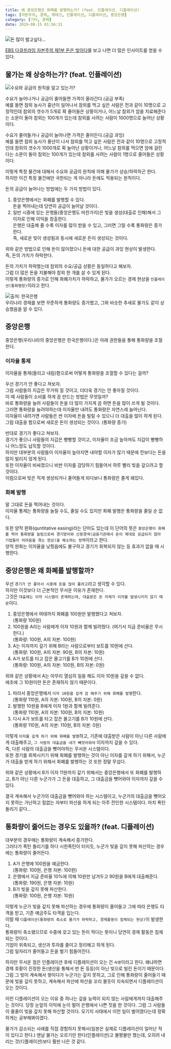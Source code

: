 ```yaml
---
title: 왜 중앙은행은 화폐를 발행하는가? (feat. 인플레이션, 디플레이션)
tags: [자본주의, 경제, 재테크, 인플레이션, 디플레이션, 중앙은행]
category: [기타, 경제]
date: 2019-08-15 01:56:31
---
```

![돈 많이 벌고싶다...](why-central-banks-creates-money/thumb.jpg)

[EBS 다큐프라임 자본주의 제1부 돈은 빚이다](https://youtu.be/0LYMTsj_eqc)를 보고 나면 더 많은 인사이트를 얻을 수 있다.

## 물가는 왜 상승하는가? (feat. 인플레이션)
![수요와 공급의 원칙을 알고 있는가?](why-central-banks-creates-money/demand-and-supply.jpg)

수요가 늘어나거나 공급이 줄어들면 가격이 올라간다.(공급 부족)  
예를 들면 참외 농사가 흉년이 일어나서 참외를 먹고 싶은 사람은 전과 같이 10명으로 고정적인데 참외의 갯수가 5개로 확 줄어들은 상황이거나,
어느날 참외가 암을 치료해준다는 소문이 돌아 참외는 100개가 있는데 참외를 사려는 사람이 1000명으로 늘어난 상황이다.

수요가 줄어들거나 공급이 늘어나면 가격은 줄어든다.(공급 과잉)  
예를 들면 참외 농사가 풍년이 나서 참외를 먹고 싶은 사람은 전과 같이 10명으로 고정적인데 참외의 갯수가 1000개로 확 늘어난 상황이거나,
어느날 참외를 먹으면 암에 걸린다는 소문이 돌아 참외는 100개가 있는데 참외를 사려는 사람이 1명으로 줄어들은 상황이다.

이렇게 특정 물건에 대해서 수요와 공급의 원칙에 의해 물가가 상승/하락하곤 한다.  
하지만 이건 특정 물건에만 국한되는 게 아니라 돈에도 적용되는 원칙이다.

돈의 공급이 늘어나는 방법에는 두 가지 방법이 있다.

1. 중앙은행에서는 화폐를 발행할 수 있다.  
돈을 찍어내는데 당연히 공급이 늘어날 것이다.
2. 일반 시중에 있는 은행들(중앙은행도 마찬가지)은 빚을 생성(대출로 인해)해서 그 이자로 인해 이익을 창출한다.  
은행은 대출해 줄 수록 이자를 많이 받을 수 있고, 그러면 그럴 수록 통화량은 증가한다.  
즉, 새로운 빚이 생성됨과 동시에 새로운 돈이 생성되는 것이다.

위와 같은 방법으로 인해 돈이 많아졌으니 돈에 대한 공급이 과잉 현상이 발생한다.  
즉, 돈의 가치가 하락한다.

돈의 가치가 하락했는데 참외의 수요/공급 상황은 동일하다고 해보자.  
그럼 더 많은 돈을 지불해야 참외 한 개를 살 수 있게 된다.  
이렇게 통화량의 증가로 인해 화폐가치가 하락하고, 물가가 오르는 경제 현상을 `인플레이션(통화팽창)`이라고 한다.

![출처: 한국은행](why-central-banks-creates-money/korea-graphg.png)  
우리나라 경제를 보면 꾸준하게 통화량도 증가했고, 그와 비슷한 추세로 물가도 같이 상승했음을 알 수 있다.

## 중앙은행
중앙은행(우리나라의 중앙은행은 한국은행이다.)은 아래 권한들을 통해 통화량을 조절한다.

### 이자율 통제
이자율을 통제(올리고 내림)함으로써 어떻게 통화량을 조절할 수 있다는 걸까?

우선 경기가 안 좋다고 쳐보자.  
그럼 사람들의 지갑은 무거워 질 것이고, 더더욱 경기는 안 좋아질 것이다.  
이 때 사람들이 소비를 하게 끔 만드는 방법은 무엇일까?  
바로 통화량을 늘려 사람들이 돈을 더 많이 가지게 끔 하면 돈을 많이 쓰게 될 것이다.  
그러면 통화량을 늘려야하는데 이자율만 내려도 통화량은 자연스레 늘어난다.  
이자율이 내려가면 사람들은 싼 이자에 돈을 빌릴 수 있으니 더 대출을 많이 하게 된다.  
그럼 대출을 함으로써 새로운 돈이 생성되는 것이다. (통화량 증가)

반대로 경기가 좋다고 쳐보자.  
경기가 좋으니 사람들의 지갑은 빵빵할 것이고, 이자율이 조금 높아져도 지갑이 빵빵하니 어느정도 납득할 것이다.  
하지만 대부분의 사람들이 이자율이 높아지면 내야할 이자가 많기 때문에 전보다는 돈을 많이 빌리지 않게 된다.  
또한 이자율이 비싸졌으니 비싼 이자를 감당하기 힘들어서 하루 빨리 빚을 갚으려고 할 것이다.  
이럼으로써 빚은 적게 생성되거나 줄어들게 되다보니 통화량은 줄게 돼있다.

### 화폐 발행
말 그대로 돈을 찍어내는 것이다.  
이자율 통제는 통화량을 늘릴 수도, 줄일 수도 있지만 화폐 발행은 통화량을 줄일 순 없다.

또한 양적 완화(quntitative easing)라는 단어도 있는데 이 단어의 뜻은 `중앙은행이 화폐를 찍어 통화량을 늘림으로써 경기방어와 신용경색(금융기관에서 돈이 제대로 공급되지 않아 기업들이 어려움을 겪는 현상)을 해소하는 정책`이라고 한다.  
양적 완화는 이자율을 낮췄음에도 불구하고 경기가 회복되지 않는 등 효과가 없을 때 시행한다.

## 중앙은행은 왜 화폐를 발행할까?
우선 `경기가 안 좋아서 시중에 돈을 많이 풀려고`라고 생각할 수 있다.  
하지만 이것보다 더 근본적인 무서운 이유가 존재한다.  
그것은 `대출에는 이자 시스템이 존재하는데, 대출받은 돈 자체가 이자를 발생시키지 않기 때문`이다.

1. 중앙은행에서 여태까지 화폐를 100원만 발행했다고 쳐보자.  
(통화량 100원)
2. 100원을 A라는 사람에게 이자 10원과 함께 빌려줬다. (여기서 지급 준비율은 무시한다.)  
(통화량: 100원, A의 자본: 100원)
3. A는 이자까지 갚기 위해 B라는 사람으로부터 보트를 10원에 산다.  
(통화량: 100원, A의 자본: 90원, B의 자본: 10원)  
4. A가 보트를 타고 잡은 물고기를 B가 10원에 산다.  
(통화량: 100원, A의 자본: 100원, B의 자본: 0원)

위와 같은 상황에서 A는 아무리 열심히 일을 해도 이자 10원을 갚을 수 없다.  
애초에 그 10원이란 돈은 존재하지 않기 때문이다.

1. 따라서 중앙은행에서 `이자 10원을 갚게 끔 해주기 위해 화폐를 발행`한다.  
(통화량 110원, A의 자본: 100원, B의 자본: 0원)  
2. 발행한 10원을 B에게 이자 1원과 함께 빌려준다.  
(통화량 110원, A의 자본: 100원, B의 자본: 10원)  
3. 다시 A가 보트를 타고 잡은 물고기를 B가 10원에 산다.  
(통화량 110원, A의 자본: 110원, B의 자본: 0원)

이렇게 `이자를 갚게 하기 위해 화폐를 발행`하고, 기존에 대출받은 사람이 아닌 다른 사람에게 대출해주고, `그 사람의 대출금을 내가 빼앗아와야` 이자까지 갚을 수 있다.  
즉, 다른 사람의 대출금을 뺏어야하는 무서운 시스템이다.  
또한 경기를 회복시키기 위해 화폐를 발행하는 것이 아닌 이자를 갚게 하기 위해서, 누군가 대출을 받게 하기 위해서 화폐를 발행하는 것 또한 정말 무섭다.

위와 같은 상황에서 B가 이자 11원까지 갚기 위해서는 중앙은행에서 또 화폐를 발행하고, B가 아닌 다른 누군가가 그 돈을 대출하고, 그 대출금을 뺏어와야 이자까지 갚을 수 있다.

결국 계속해서 누군가의 대출금을 뺏어와야 하는 시스템이고, 누군가의 대출금을 뺏어오지 못하는 가난하고 힘없는 자부터 파산을 하게 되는 아주 잔인한 시스템이다. 마치 폭탄 돌리기 같다...

## 통화량이 줄어드는 경우도 있을까? (feat. 디플레이션)
대부분의 경우에는 통화량이 계속해서 증가한다.  
그러다가 폭탄 돌리기를 하다 시한폭탄이 터지듯, 누군가 빚을 갚지 못해 파산하는 경우에는 통화량이 줄어든다.

1. A가 은행에 100원을 예금한다.  
(통화량: 100원, 은행 자본: 100원)  
2. 은행에서 지급 준비율 10%에 의해 10원만 남겨두고 90원을 B에게 대출해준다.  
(통화량: 190원, 은행 자본: 10원)  
3. B가 빚을 갚지 못해 파산한다.  
(통화량: 100원, 은행 자본: 10원)

이렇게 누군가 빚을 갚지 못해 파산하는 경우에 통화량이 줄어들고 그에 따라 은행도 타격을 받고, 기존 예금주도 타격을 입는다.  
이럴 때 `디플레이션(통화량의 축소로 물가가 하락하고, 경제활동이 침체되는 현상)`이 발생한다.  
통화량이 축소됐으므로 수중에 갖고 있는 돈이 적다는 뜻이니 당연히 경제 활동은 침체되는 것이다.  
기업이 위축되고, 생산과 투자를 줄이고 정리해고 하게 된다.  
그럼 일자리가 줄어들고 돈을 벌기 힘들어진다.

하지만 무서운 점은 인플레이션 후에 디플레이션이 오는 건 `숙명`이라고 한다.
왜냐하면 경제 호황이 진정한 돈(생산을 통해서 번 돈 등등)이 아닌 빚으로 빌린 돈이기 때문이다.
그럼 그 빚이 계속해서 쌓이다가 누군가는 갚지 못하고, 그로 인해 통화량이 줄어들기 때문에 빚을 갚지 못하고, 계속해서 파산에 파산을 꼬리 물듯이 지속되면서 디플레이션이 오는 것이다.

이런 디플레이션이 오는 이유 중 하나는 갚을 능력이 되지 않는 사람에게까지 대출해주는 것이다.
당장 눈앞의 이익에 눈이 멀어 은행에서 나쁜 짓을 한 것이다.
그럼 그 사람들이 줄줄이 빚을 갚지 못해 파산할 것이다.
모기지 사태에서 이런 일이 벌어졌다는데 정확하게는 공부해봐야겠다.

물가가 감소되는 사례를 직접 경험하지 못해서(일본은 실제로 디플레이션이 일어난 적이 있다고 한다.) 맨날 물가는 오르기만 한다(인플레이션)고 불평불만 했는데, 오히려 내리는 것(디플레이션)보다 훨씬 나은 것 같다.